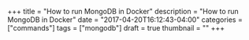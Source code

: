 +++
title = "How to run MongoDB in Docker"
description = "How to run MongoDB in Docker"
date = "2017-04-20T16:12:43-04:00"
categories = ["commands"]
tags = ["mongodb"]
draft = true
thumbnail = ""
+++

